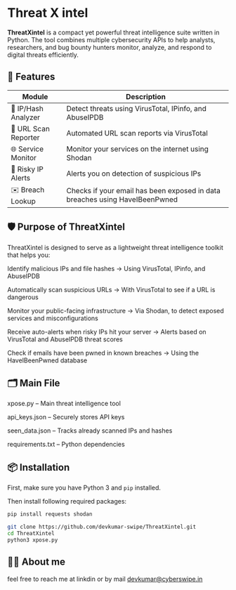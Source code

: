 # Threat X intel
**ThreatXintel** is a compact yet powerful threat intelligence suite written in Python. The tool combines multiple cybersecurity APIs to help analysts, researchers, and bug bounty hunters monitor, analyze, and respond to digital threats efficiently.

## 🔧 Features

| Module | Description |
|--------|-------------|
| 🧠 IP/Hash Analyzer | Detect threats using VirusTotal, IPinfo, and AbuseIPDB |
| 📄 URL Scan Reporter | Automated URL scan reports via VirusTotal |
| 🌐 Service Monitor | Monitor your services on the internet using Shodan |
| 🚨 Risky IP Alerts | Alerts you on detection of suspicious IPs |
| ✉️ Breach Lookup | Checks if your email has been exposed in data breaches using HaveIBeenPwned |


## 🛡️ Purpose of ThreatXintel
ThreatXintel is designed to serve as a lightweight threat intelligence toolkit that helps you:

Identify malicious IPs and file hashes
→ Using VirusTotal, IPinfo, and AbuseIPDB

Automatically scan suspicious URLs
→ With VirusTotal to see if a URL is dangerous

Monitor your public-facing infrastructure
→ Via Shodan, to detect exposed services and misconfigurations

Receive auto-alerts when risky IPs hit your server
→ Alerts based on VirusTotal and AbuseIPDB threat scores

Check if emails have been pwned in known breaches
→ Using the HaveIBeenPwned database

## 🗂 Main File
xpose.py – Main threat intelligence tool

api_keys.json – Securely stores API keys

seen_data.json – Tracks already scanned IPs and hashes

requirements.txt – Python dependencies


## 📦 Installation

First, make sure you have Python 3 and `pip` installed.

Then install following required packages:

```bash
pip install requests shodan
```

```bash
git clone https://github.com/devkumar-swipe/ThreatXintel.git
cd ThreatXintel
python3 xpose.py
```



## 👨‍💻 About me
feel free to reach me at linkdin or by mail
devkumar@cyberswipe.in


